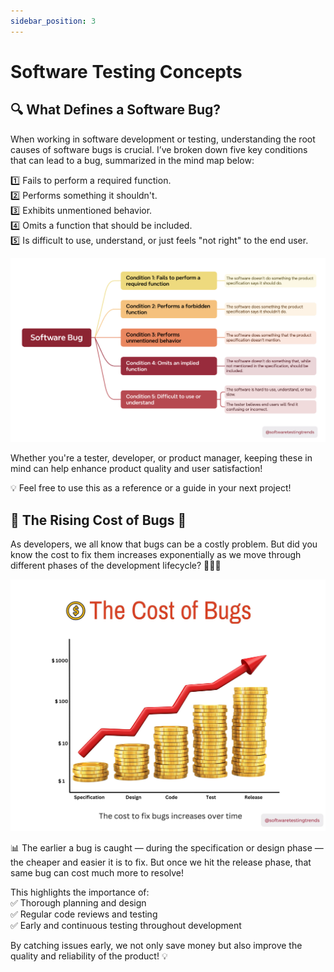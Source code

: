```yaml
---
sidebar_position: 3
---
```


# Software Testing Concepts

## 🔍 What Defines a Software Bug?

When working in software development or testing, understanding the root causes of software bugs is crucial. I’ve broken down five key conditions that can lead to a bug, summarized in the mind map below:

1️⃣ Fails to perform a required function.  
2️⃣ Performs something it shouldn't.  
3️⃣ Exhibits unmentioned behavior.  
4️⃣ Omits a function that should be included.   
5️⃣ Is difficult to use, understand, or just feels "not right" to the end user.

![](./images/1-software-bug.png)

Whether you're a tester, developer, or product manager, keeping these in mind can help enhance product quality and user satisfaction!

💡 Feel free to use this as a reference or a guide in your next project!

## 🚨 The Rising Cost of Bugs 🚨

As developers, we all know that bugs can be a costly problem. But did you know the cost to fix them increases exponentially as we move through different phases of the development lifecycle? 🧑‍💻💸

![](./images/2-cost-of-bug.jpg)

📊 The earlier a bug is caught — during the specification or design phase — the cheaper and easier it is to fix. But once we hit the release phase, that same bug can cost much more to resolve!

This highlights the importance of:   
✅ Thorough planning and design  
✅ Regular code reviews and testing  
✅ Early and continuous testing throughout development

By catching issues early, we not only save money but also improve the quality and reliability of the product! 💡